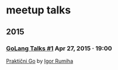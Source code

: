 # meetup talks

## 2015

### [GoLang Talks #1](https://www.meetup.com/Golang-ZG/events/221578834/) Apr 27, 2015 · 19:00
[Praktični Go](https://github.com/irumiha/preza)
by [Igor Rumiha](https://twitter.com/irrummi)
